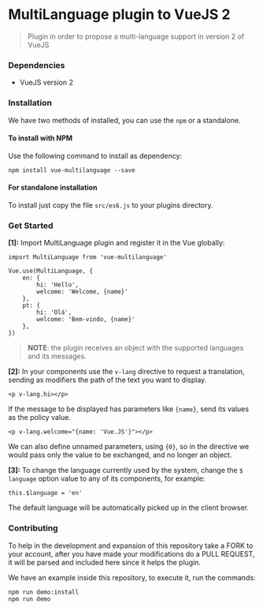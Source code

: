 # MultiLanguage plugin to VueJS 2

> Plugin in order to propose a multi-language support in version 2 of VueJS

### Dependencies
- VueJS version 2

### Installation
We have two methods of installed, you can use the `npm` or a standalone.

#### To install with NPM

Use the following command to install as dependency:

	npm install vue-multilanguage --save

#### For standalone installation

To install just copy the file `src/es6.js` to your plugins directory.


### Get Started

**[1]:** Import MultiLanguage plugin and register it in the Vue globally:

	import MultiLanguage from 'vue-multilanguage'

	Vue.use(MultiLanguage, {
		en: {
			hi: 'Hello',
			welcome: 'Welcome, {name}'
		},
		pt: {
			hi: 'Olá',
			welcome: 'Bem-vindo, {name}'
		},
	})

> **NOTE**: the plugin receives an object with the supported languages and its messages.

**[2]:** In your components use the `v-lang` directive to request a translation, sending as modifiers the path of the text you want to display.

	<p v-lang.hi></p>

If the message to be displayed has parameters like `{name}`, send its values as the policy value.

	<p v-lang.welcome="{name: 'Vue.JS'}"></p>


We can also define unnamed parameters, using `{0}`, so in the directive we would pass only the value to be exchanged, and no longer an object.

**[3]:** To change the language currently used by the system, change the `$ language` option value to any of its components, for example:

	this.$language = 'en'

The default language will be automatically picked up in the client browser.

### Contributing

To help in the development and expansion of this repository take a FORK to your account, after you have made your modifications do a PULL REQUEST, it will be parsed and included here since it helps the plugin.

We have an example inside this repository, to execute it, run the commands:

	npm run demo:install
	npm run demo